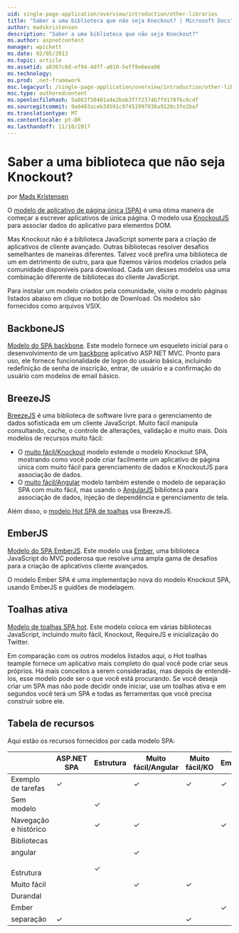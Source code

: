 ```yaml
---
uid: single-page-application/overview/introduction/other-libraries
title: "Saber a uma biblioteca que não seja Knockout? | Microsoft Docs"
author: madskristensen
description: "Saber a uma biblioteca que não seja Knockout?"
ms.author: aspnetcontent
manager: wpickett
ms.date: 02/05/2013
ms.topic: article
ms.assetid: a8367c6d-ef94-4dff-a010-5eff9e6eea96
ms.technology: 
ms.prod: .net-framework
msc.legacyurl: /single-page-application/overview/introduction/other-libraries
msc.type: authoredcontent
ms.openlocfilehash: 5a863f50401a4e2bab3f772374b7fd178f6c6cdf
ms.sourcegitcommit: 9a9483aceb34591c97451997036a9120c3fe2baf
ms.translationtype: MT
ms.contentlocale: pt-BR
ms.lasthandoff: 11/10/2017
---
```

<a name="know-a-library-other-than-knockout"></a>Saber a uma biblioteca que não seja Knockout?
====================
por [Mads Kristensen](https://github.com/madskristensen)

O [modelo de aplicativo de página única (SPA)](knockoutjs-template.md) é uma ótima maneira de começar a escrever aplicativos de única página. O modelo usa [KnockoutJS](http://knockoutjs.com/) para associar dados do aplicativo para elementos DOM.

Mas Knockout não é a biblioteca JavaScript somente para a criação de aplicativos de cliente avançado. Outras bibliotecas resolver desafios semelhantes de maneiras diferentes. Talvez você prefira uma biblioteca de um em detrimento de outro, para que fizemos vários modelos criados pela comunidade disponíveis para download. Cada um desses modelos usa uma combinação diferente de bibliotecas do cliente JavaScript.

Para instalar um modelo criados pela comunidade, visite o modelo páginas listados abaixo em clique no botão de Download. Os modelos são fornecidos como arquivos VSIX.

## <a name="backbonejs"></a>BackboneJS

[Modelo do SPA backbone](../templates/backbonejs-template.md). Este modelo fornece um esqueleto inicial para o desenvolvimento de um [backbone](http://backbonejs.org/) aplicativo ASP.NET MVC. Pronto para uso, ele fornece funcionalidade de logon do usuário básica, incluindo redefinição de senha de inscrição, entrar, de usuário e a confirmação do usuário com modelos de email básico.

## <a name="breezejs"></a>BreezeJS

[BreezeJS](http://www.breezejs.com/?utm_source=ms-spa) é uma biblioteca de software livre para o gerenciamento de dados sofisticada em um cliente JavaScript. Muito fácil manipula consultando, cache, o controle de alterações, validação e muito mais. Dois modelos de recursos muito fácil:

- O [muito fácil/Knockout](../templates/breezeknockout-template.md) modelo estende o modelo Knockout SPA, mostrando como você pode criar facilmente um aplicativo de página única com muito fácil para gerenciamento de dados e KnockoutJS para associação de dados.
- O [muito fácil/Angular](../templates/breezeangular-template.md) modelo também estende o modelo de separação SPA com muito fácil, mas usando o [AngularJS](http://angularjs.org) biblioteca para associação de dados, injeção de dependência e gerenciamento de tela.

Além disso, o [modelo Hot SPA de toalhas](../templates/hottowel-template.md) usa BreezeJS.

## <a name="emberjs"></a>EmberJS

[Modelo do SPA EmberJS](../templates/emberjs-template.md). Este modelo usa [Ember](http://emberjs.com/), uma biblioteca JavaScript do MVC poderosa que resolve uma ampla gama de desafios para a criação de aplicativos cliente avançados.

O modelo Ember SPA é uma implementação nova do modelo Knockout SPA, usando EmberJS e guidões de modelagem.

## <a name="hot-towel"></a>Toalhas ativa

[Modelo de toalhas SPA hot](../templates/hottowel-template.md). Este modelo coloca em várias bibliotecas JavaScript, incluindo muito fácil, Knockout, RequireJS e inicialização do Twitter.

Em comparação com os outros modelos listados aqui, o Hot toalhas teample fornece um aplicativo mais completo do qual você pode criar seus próprios. Há mais conceitos a serem consideradas, mas depois de entendê-los, esse modelo pode ser o que você está procurando. Se você deseja criar um SPA mas não pode decidir onde iniciar, use um toalhas ativa e em segundos você terá um SPA e todas as ferramentas que você precisa construir sobre ele.

## <a name="feature-table"></a>Tabela de recursos

Aqui estão os recursos fornecidos por cada modelo SPA:

|  | ASP.NET SPA | Estrutura | Muito fácil/Angular | Muito fácil/KO | Ember | Toalhas ativa |
| --- | --- | --- | --- | --- | --- | --- |
| Exemplo de tarefas | &#10003; |  | &#10003; | &#10003; | &#10003; |  |
| Sem modelo |  | &#10003; |  |  |  | &#10003; |
| Navegação e histórico |  | &#10003; | &#10003; |  | &#10003; | &#10003; |
| Bibliotecas |  |  |  |  |  |  |
| angular |  |  | &#10003; |  |  |  |
| &#8195; Estrutura |  | &#10003; |  |  |  |  |
| Muito fácil |  |  | &#10003; | &#10003; |  | &#10003; |
| Durandal |  |  |  |  |  | &#10003; |
| Ember |  |  |  |  | &#10003; |  |
| separação | &#10003; |  |  | &#10003; |  | &#10003; |
